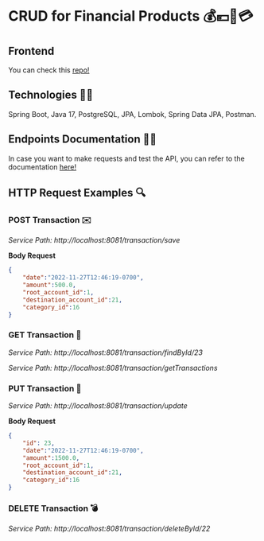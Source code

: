 # CRUD for Financial Products :moneybag::yen::money_with_wings::credit_card:

## Frontend 
You can check this [repo!](https://github.com/nida152/CRUD-finantial-products/tree/master)

## Technologies :wrench::key:
Spring Boot, Java 17, PostgreSQL, JPA, Lombok, Spring Data JPA, Postman.

## Endpoints Documentation :notebook_with_decorative_cover::triangular_ruler:
In case you want to make requests and test the API, you can refer to the documentation [here!](https://documenter.getpostman.com/view/17256808/2s83meoP1Z)

## HTTP Request Examples :mag:

### POST Transaction :envelope:

*Service Path: http://localhost:8081/transaction/save*

**Body Request**

``` JSON
{
    "date":"2022-11-27T12:46:19-0700",
    "amount":500.0,
    "root_account_id":1,
    "destination_account_id":21,
    "category_id":16
}
```

### GET Transaction :incoming_envelope:

*Service Path: http://localhost:8081/transaction/findById/23*

*Service Path: http://localhost:8081/transaction/getTransactions*

### PUT Transaction :e-mail:

*Service Path: http://localhost:8081/transaction/update*

**Body Request**
``` JSON
{
    "id": 23,
    "date":"2022-11-27T12:46:19-0700",
    "amount":1500.0,
    "root_account_id":1,
    "destination_account_id":21,
    "category_id":16
}
```

### DELETE Transaction :bomb:

*Service Path: http://localhost:8081/transaction/deleteById/22*
